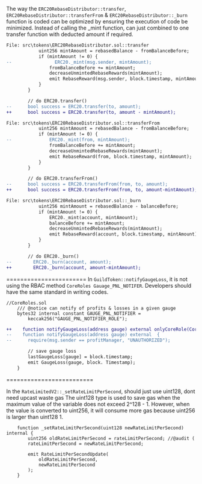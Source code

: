 The way the `ERC20RebaseDistributor::transfer`, `ERC20RebaseDistributor::transferFrom` & `ERC20RebaseDistributor::_burn` function is coded can be optimized by ensuring the execution of code be minimized. Instead of calling the _mint function, can just combined to one transfer function with deducted amount if required.
```diff 
File: src\tokens\ERC20RebaseDistributor.sol::transfer
            uint256 mintAmount = rebasedBalance - fromBalanceBefore;
            if (mintAmount != 0) {
--                ERC20._mint(msg.sender, mintAmount);
                fromBalanceBefore += mintAmount;
                decreaseUnmintedRebaseRewards(mintAmount);
                emit RebaseReward(msg.sender, block.timestamp, mintAmount);
            }
        }

        // do ERC20.transfer()
--      bool success = ERC20.transfer(to, amount);
++      bool success = ERC20.transfer(to, amount - mintAmount);
```
```diff
File: src\tokens\ERC20RebaseDistributor.sol::transferFrom
            uint256 mintAmount = rebasedBalance - fromBalanceBefore;
            if (mintAmount != 0) {
--              ERC20._mint(from, mintAmount);
                fromBalanceBefore += mintAmount;
                decreaseUnmintedRebaseRewards(mintAmount);
                emit RebaseReward(from, block.timestamp, mintAmount);
            }
        }

        // do ERC20.transferFrom()
--      bool success = ERC20.transferFrom(from, to, amount);
++      bool success = ERC20.transferFrom(from, to, amount-mintAmount);

```
```diff
File: src\tokens\ERC20RebaseDistributor.sol::_burn
            uint256 mintAmount = rebasedBalance - balanceBefore;
            if (mintAmount != 0) {
                ERC20._mint(account, mintAmount);
                balanceBefore += mintAmount;
                decreaseUnmintedRebaseRewards(mintAmount);
                emit RebaseReward(account, block.timestamp, mintAmount);
            }
        }

        // do ERC20._burn()
--        ERC20._burn(account, amount);
++        ERC20._burn(account, amount-mintAmount);

```

=======================
In `GuildToken::notifyGaugeLoss`, it is not using the RBAC method `CoreRoles Gauage_PNL_NOTIFER`. Developers should have the same standard in writing codes.
```
//CoreRoles.sol
    /// @notice can notify of profits & losses in a given gauge
    bytes32 internal constant GAUGE_PNL_NOTIFIER =
        keccak256("GAUGE_PNL_NOTIFIER_ROLE");
```

```diff
++    function notifyGaugeLoss(address gauge) external onlyCoreRole(CoreRoles.GAUGE_PNL_NOTIFIER){
--    function notifyGaugeLoss(address gauge) external  {
--      require(msg.sender == profitManager, "UNAUTHORIZED");

        // save gauge loss
        lastGaugeLoss[gauge] = block.timestamp;
        emit GaugeLoss(gauge, block. Timestamp);
    }
```
=========================

In the `RateLimitedV2::_setRateLimitPerSecond`, should just use uint128, dont need upcast waste gas The uint128 type is used to save gas when the maximum value of the variable does not exceed 2^128 - 1. However, when the value is converted to uint256, it will consume more gas because uint256 is larger than uint128 1.
```
    function _setRateLimitPerSecond(uint128 newRateLimitPerSecond) internal {
        uint256 oldRateLimitPerSecond = rateLimitPerSecond; //@audit (
        rateLimitPerSecond = newRateLimitPerSecond;

        emit RateLimitPerSecondUpdate(
            oldRateLimitPerSecond,
            newRateLimitPerSecond
        );
    }
```